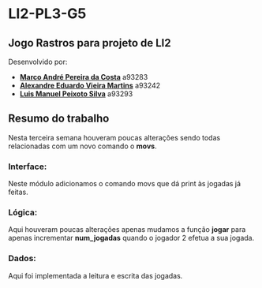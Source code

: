 # LI2-PL3-G5
## Jogo Rastros para projeto de LI2

Desenvolvido por:
  
- [**Marco André Pereira da Costa**](https://github.com/Mapc1) a93283
- [**Alexandre Eduardo Vieira Martins**](https://github.com/Alexmartins01) a93242
- [**Luis Manuel Peixoto Silva**](https://github.com/LuisMPSilva01) a93293

## Resumo do trabalho
Nesta terceira semana houveram poucas alterações sendo todas relacionadas com um novo comando o **movs**.

### Interface:

Neste módulo adicionamos o comando movs que dá print às jogadas já feitas.

### Lógica:

Aqui houveram poucas alterações apenas mudamos a função **jogar** para apenas incrementar **num_jogadas** quando o jogador 2 efetua a sua jogada. 

### Dados:

Aqui foi implementada a leitura e escrita das jogadas.
